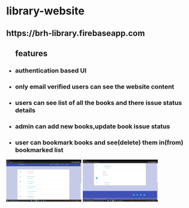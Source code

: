 # library-website

<h2>https://brh-library.firebaseapp.com</h2>
<ul><h2>features</h2>
  <li><h3>authentication based UI</h3></li>
  <li><h3>only email verified users can see the website content</h3></li>
  <li><h3>users can see list of all the books and there issue status details</h3></li>
  <li><h3>admin can add new books,update book issue status</h3></li>
  <li><h3>user can bookmark books and see(delete) them in(from) bookmarked list</h3></li>
</ul>


<img src="images/Screenshot%20(96).png" width="200">
<img src="images/Screenshot%20(103).png" width="200">
